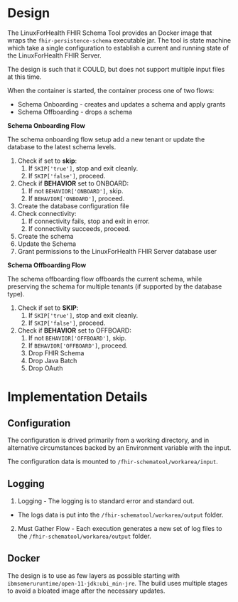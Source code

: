 # **Design**

The LinuxForHealth FHIR Schema Tool provides an Docker image that wraps the `fhir-persistence-schema` executable jar. The tool is state machine which take a single configuration to establish a current and running state of the LinuxForHealth FHIR Server.

The design is such that it COULD, but does not support multiple input files at this time.

When the container is started, the container process one of two flows:

* Schema Onboarding - creates and updates a schema and apply grants
* Schema Offboarding - drops a schema

**Schema Onboarding Flow**

The schema onboarding flow setup add a new tenant or update the database to the latest schema levels. 

1. Check if set to **skip**: 
    1. If `SKIP['true']`, stop and exit cleanly. 
    1. If `SKIP['false']`, proceed.
1. Check if **BEHAVIOR** set to ONBOARD:
    1. If not `BEHAVIOR['ONBOARD']`, skip. 
    1. If `BEHAVIOR['ONBOARD']`, proceed.
1. Create the database configuration file
1. Check connectivity: 
    1. If connectivity fails, stop and exit in error. 
    1. If connectivity succeeds, proceed.
1. Create the schema
1. Update the Schema 
1. Grant permissions to the LinuxForHealth FHIR Server database user

**Schema Offboarding Flow**

The schema offboarding flow offboards the current schema, while preserving the schema for multiple tenants (if supported by the database type).

1. Check if set to **SKIP**: 
    1. If `SKIP['true']`, stop and exit cleanly. 
    1. If `SKIP['false']`, proceed.
1. Check if **BEHAVIOR** set to OFFBOARD:
    1. If not `BEHAVIOR['OFFBOARD']`, skip. 
    1. If `BEHAVIOR['OFFBOARD']`, proceed.
    1. Drop FHIR Schema
    1. Drop Java Batch
    1. Drop OAuth

# **Implementation Details**

## Configuration

The configuration is drived primarily from a working directory, and in alternative circumstances backed by an Environment variable with the input.

The configuration data is mounted to `/fhir-schematool/workarea/input`.

## Logging
1. Logging - The logging is to standard error and standard out. 
 - The logs data is put into the `/fhir-schematool/workarea/output` folder.
2. Must Gather Flow - Each execution generates a new set of log files to the `/fhir-schematool/workarea/output` folder.

## Docker 
The design is to use as few layers as possible starting with `ibmsemeruruntime/open-11-jdk:ubi_min-jre`. 
The build uses multiple stages to avoid a bloated image after the necessary updates.